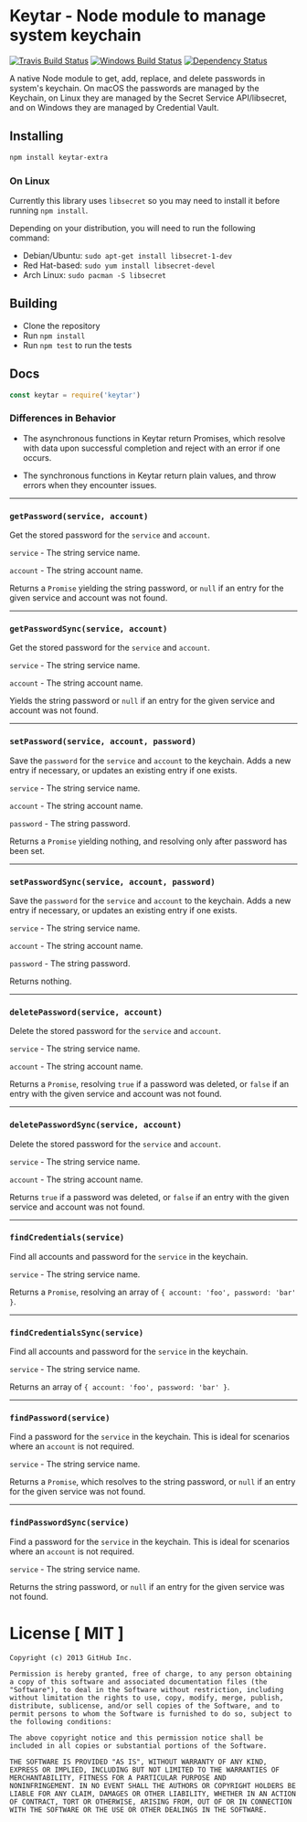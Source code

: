 # Keytar - Node module to manage system keychain

[![Travis Build Status](https://travis-ci.org/atom/node-keytar.svg?branch=master)](https://travis-ci.org/atom/node-keytar)
[![Windows Build Status](https://ci.appveyor.com/api/projects/status/github/atom/node-keytar?svg=true)](https://ci.appveyor.com/project/Atom/node-keytar)
[![Dependency Status](https://david-dm.org/atom/node-keytar.svg)](https://david-dm.org/atom/node-keytar)

A native Node module to get, add, replace, and delete passwords in system's keychain. On macOS the passwords are managed by the Keychain, on Linux they are managed by the Secret Service API/libsecret, and on Windows they are managed by Credential Vault.

## Installing

```sh
npm install keytar-extra
```

### On Linux

Currently this library uses `libsecret` so you may need to install it before running `npm install`.

Depending on your distribution, you will need to run the following command:

* Debian/Ubuntu: `sudo apt-get install libsecret-1-dev`
* Red Hat-based: `sudo yum install libsecret-devel`
* Arch Linux: `sudo pacman -S libsecret`

## Building

  * Clone the repository
  * Run `npm install`
  * Run `npm test` to run the tests

## Docs

```javascript
const keytar = require('keytar')
```

### Differences in Behavior

- The asynchronous functions in Keytar return Promises, which resolve with data upon successful completion and reject with an error if one occurs.

- The synchronous functions in Keytar return plain values, and throw errors when they encounter issues.

***

### `getPassword(service, account)`

Get the stored password for the `service` and `account`.

`service` - The string service name.

`account` - The string account name.

Returns a `Promise` yielding the string password, or `null` if an entry for the given service and account was not found.

***

### `getPasswordSync(service, account)`

Get the stored password for the `service` and `account`.

`service` - The string service name.

`account` - The string account name.

Yields the string password or `null` if an entry for the given service and account was not found.

***

### `setPassword(service, account, password)`

Save the `password` for the `service` and `account` to the keychain. Adds a new entry if necessary, or updates an existing entry if one exists.

`service` - The string service name.

`account` - The string account name.

`password` - The string password.

Returns a `Promise` yielding nothing, and resolving only after password has been set.

***

### `setPasswordSync(service, account, password)`

Save the `password` for the `service` and `account` to the keychain. Adds a new entry if necessary, or updates an existing entry if one exists.

`service` - The string service name.

`account` - The string account name.

`password` - The string password.

Returns nothing.

***

### `deletePassword(service, account)`

Delete the stored password for the `service` and `account`.

`service` - The string service name.

`account` - The string account name.

Returns a `Promise`, resolving `true` if a password was deleted, or `false` if an entry with the given service and account was not found.

***

### `deletePasswordSync(service, account)`

Delete the stored password for the `service` and `account`.

`service` - The string service name.

`account` - The string account name.

Returns `true` if a password was deleted, or `false` if an entry with the given service and account was not found.

***

### `findCredentials(service)`

Find all accounts and password for the `service` in the keychain.

`service` - The string service name.

Returns a `Promise`, resolving an array of `{ account: 'foo', password: 'bar' }`.

***

### `findCredentialsSync(service)`

Find all accounts and password for the `service` in the keychain.

`service` - The string service name.

Returns an array of `{ account: 'foo', password: 'bar' }`.

***

### `findPassword(service)`

Find a password for the `service` in the keychain. This is ideal for scenarios where an `account` is not required.

`service` - The string service name.

Returns a `Promise`, which resolves to the string password, or `null` if an entry for the given service was not found.

***

### `findPasswordSync(service)`

Find a password for the `service` in the keychain. This is ideal for scenarios where an `account` is not required.

`service` - The string service name.

Returns the string password, or `null` if an entry for the given service was not found.

# License [ MIT ]

```
Copyright (c) 2013 GitHub Inc.

Permission is hereby granted, free of charge, to any person obtaining
a copy of this software and associated documentation files (the
"Software"), to deal in the Software without restriction, including
without limitation the rights to use, copy, modify, merge, publish,
distribute, sublicense, and/or sell copies of the Software, and to
permit persons to whom the Software is furnished to do so, subject to
the following conditions:

The above copyright notice and this permission notice shall be
included in all copies or substantial portions of the Software.

THE SOFTWARE IS PROVIDED "AS IS", WITHOUT WARRANTY OF ANY KIND,
EXPRESS OR IMPLIED, INCLUDING BUT NOT LIMITED TO THE WARRANTIES OF
MERCHANTABILITY, FITNESS FOR A PARTICULAR PURPOSE AND
NONINFRINGEMENT. IN NO EVENT SHALL THE AUTHORS OR COPYRIGHT HOLDERS BE
LIABLE FOR ANY CLAIM, DAMAGES OR OTHER LIABILITY, WHETHER IN AN ACTION
OF CONTRACT, TORT OR OTHERWISE, ARISING FROM, OUT OF OR IN CONNECTION
WITH THE SOFTWARE OR THE USE OR OTHER DEALINGS IN THE SOFTWARE.
```